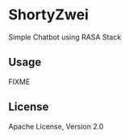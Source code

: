 # ShortyZwei
Simple Chatbot using RASA Stack

## Usage
FIXME

## License
Apache License, Version 2.0
